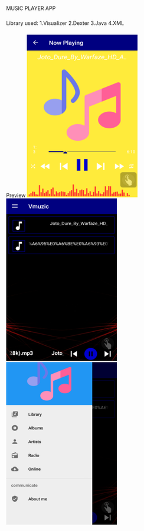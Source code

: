 ###

MUSIC PLAYER APP

###

Library used:
1.Visualizer
2.Dexter
3.Java
4.XML

###

Preview
<img src="./Images/Screenshot_2021-11-24-13-15-24.png" width="300px" height="440px">
<br>
<img src="./Images/Screenshot_2021-11-24-13-15-49.png" width="300px" height="440px">
<br>
<img src="./Images/Screenshot_2021-11-24-13-16-00.png" width="300px" height="440px">
